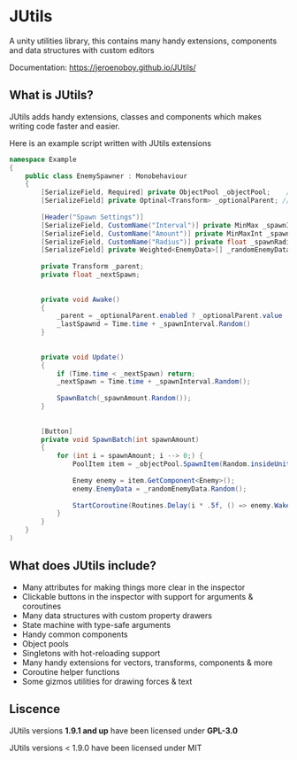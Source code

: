 # JUtils
A unity utilities library, this contains many handy extensions, components and data structures with custom editors

Documentation: https://jeroenoboy.github.io/JUtils/

## What is JUtils?

JUtils adds handy extensions, classes and components which makes writing code faster and easier.

Here is an example script written with JUtils extensions

```csharp
namespace Example
{
    public class EnemySpawner : Monobehaviour
    {
        [SerializeField, Required] private ObjectPool _objectPool;    // Shows an error in the inspector when the field is not assigned
        [SerializeField] private Optinal<Transform> _optionalParent; //  Mark this variable as not being required, has a toggle in the inspector to make it more clear
        
        [Header("Spawn Settings")]
        [SerializeField, CustomName("Interval")] private MinMax _spawnInterval;
        [SerializeField, CustomName("Amount")] private MinMaxInt _spawnAmount;
        [SerializeField, CustomName("Radius")] private float _spawnRadius;
        [SerializeField] private Weighted<EnemyData>[] _randomEnemyData; // A helper struct for doing easy weighted randomness
        
        private Transform _parent;
        private float _nextSpawn;
        
        
        private void Awake()
        {
            _parent = _optionalParent.enabled ? _optionalParent.value : transform; // More efficient than checking object for null
            _lastSpawnd = Time.time + _spawnInterval.Random()
        }
        
        
        private void Update()
        {
            if (Time.time < _nextSpawn) return;
            _nextSpawn = Time.time + _spawnInterval.Random();
            
            SpawnBatch(_spawnAmount.Random());
        }
        
        
        [Button]
        private void SpawnBatch(int spawnAmount)
        {
            for (int i = spawnAmount; i --> 0;) {
                PoolItem item = _objectPool.SpawnItem(Random.insideUnitCircle.With(y: 0) * _spawnRadius, _parent);
                
                Enemy enemy = item.GetComponent<Enemy>();
                enemy.EnemyData = _randomEnemyData.Random();
                
                StartCoroutine(Routines.Delay(i * .5f, () => enemy.WakeUp())) // You can use this instead of creating a new routine in the script
            }
        }
    }
)
```

## What does JUtils include?

- Many attributes for making things more clear in the inspector
- Clickable buttons in the inspector with support for arguments & coroutines
- Many data structures with custom property drawers
- State machine with type-safe arguments
- Handy common components
- Object pools
- Singletons with hot-reloading support
- Many handy extensions for vectors, transforms, components & more
- Coroutine helper functions
- Some gizmos utilities for drawing forces & text

## Liscence

JUtils versions **1.9.1 and up** have been licensed under **GPL-3.0**

JUtils versions < 1.9.0 have been licensed under MIT